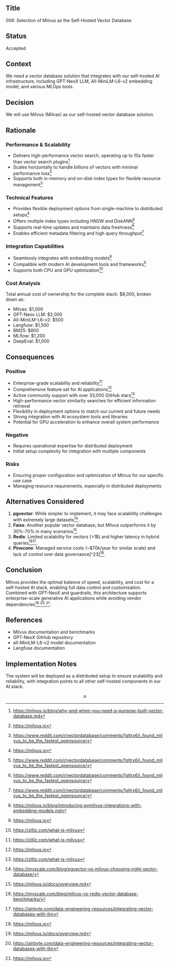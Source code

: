 ## Title

006: Selection of Milvus as the Self-Hosted Vector Database

## Status

Accepted

## Context

We need a vector database solution that integrates with our self-hosted AI infrastructure, including GPT-NeoX LLM, All-MiniLM-L6-v2 embedding model, and various MLOps tools.

## Decision

We will use Milvus (Milvas) as our self-hosted vector database solution.

## Rationale

### Performance \& Scalability

- Delivers high-performance vector search, operating up to 10x faster than vector search plugins[^2]
- Scales horizontally to handle billions of vectors with minimal performance loss[^13]
- Supports both in-memory and on-disk index types for flexible resource management[^7]


### Technical Features

- Provides flexible deployment options from single-machine to distributed setups[^13]
- Offers multiple index types including HNSW and DiskANN[^7]
- Supports real-time updates and maintains data freshness[^7]
- Enables efficient metadata filtering and high query throughput[^7]


### Integration Capabilities

- Seamlessly integrates with embedding models[^6]
- Compatible with modern AI development tools and frameworks[^13]
- Supports both CPU and GPU optimization[^18]


### Cost Analysis

Total annual cost of ownership for the complete stack: \$8,000, broken down as:

- Milvas: \$1,000
- GPT-Neox LLM: \$2,000
- All-MiniLM-L6-v2: \$500
- Langfuse: \$1,500
- BM25: \$800
- MLflow: \$1,200
- DeepEval: \$1,000


## Consequences

### Positive

- Enterprise-grade scalability and reliability[^18]
- Comprehensive feature set for AI applications[^13]
- Active community support with over 33,000 GitHub stars[^18]
- High-performance vector similarity searches for efficient information retrieval
- Flexibility in deployment options to match our current and future needs
- Strong integration with AI ecosystem tools and libraries
- Potential for GPU acceleration to enhance overall system performance

### Negative

- Requires operational expertise for distributed deployment
- Initial setup complexity for integration with multiple components

### Risks

- Ensuring proper configuration and optimization of Milvus for our specific use case
- Managing resource requirements, especially in distributed deployments

## Alternatives Considered

1. **pgvector**: While simpler to implement, it may face scalability challenges with extremely large datasets[^21].
2. **Faiss**: Another popular vector database, but Milvus outperforms it by 30%-70% in many scenarios[^20].
3. **Redis**: Limited scalability for vectors (>1B) and higher latency in hybrid queries[^22][^11].
4. **Pinecone**: Managed service costs (~\$70k/year for similar scale) and lack of control over data governance[^23][^13].

## **Conclusion**

Milvus provides the optimal balance of speed, scalability, and cost for a self-hosted AI stack, enabling full data control and customization. Combined with GPT-NeoX and guardrails, this architecture supports enterprise-scale generative AI applications while avoiding vendor dependencies[^1],[^11],[^13].

## References

- Milvus documentation and benchmarks
- GPT-NeoX GitHub repository
- all-MiniLM-L6-v2 model documentation
- Langfuse documentation

## Implementation Notes

The system will be deployed as a distributed setup to ensure scalability and reliability, with integration points to all other self-hosted components in our AI stack.

<div style="text-align: center">⁂</div>

[^1]: https://milvus.io/docs/overview.md

[^2]: https://milvus.io/blog/why-and-when-you-need-a-purpose-built-vector-database.md

[^3]: https://www.tessell.com/blogs/what-is-milvus

[^4]: https://github.com/EleutherAI/gpt-neox

[^5]: https://www.youtube.com/watch?v=M1LkGpFI5SQ

[^6]: https://milvus.io/blog/introducing-pymilvus-integrations-with-embedding-models.md

[^7]: https://www.reddit.com/r/vectordatabase/comments/1gltrx6/i_found_milvus_to_be_the_fastest_opensource/

[^8]: https://360digitmg.com/blog/milvus-tutorial-step-by-step-guide

[^9]: https://milvus.io/use-cases

[^10]: https://www.comet.com/docs/v2/integrations/third-party-tools/gpt-neox/

[^11]: https://airbyte.com/data-engineering-resources/integrating-vector-databases-with-llm

[^12]: https://milvus.io/docs/embeddings.md

[^13]: https://milvus.io

[^14]: https://zilliz.com/blog/harnessing-vector-databases-to-empower-autogpt

[^15]: https://dev.to/simplr_sh/milvus-your-vector-database-powerhouse-a-deep-dive-2d6h

[^16]: https://www.reddit.com/r/LocalLLaMA/comments/1e63m16/vector_database_pgvector_vs_milvus_vs_weaviate/

[^17]: https://milvus.io/intro

[^18]: https://zilliz.com/what-is-milvus

[^19]: https://www.ibm.com/think/topics/milvus

[^20]: https://milvus.io/docs/overview.md

[^21]: https://myscale.com/blog/pgvector-vs-milvus-choosing-right-vector-database/

[^22]: https://myscale.com/blog/milvus-vs-redis-vector-database-benchmarks/


